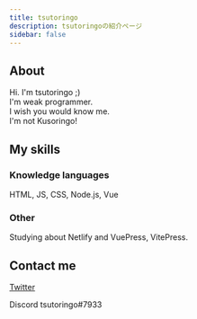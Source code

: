 ```yaml
---
title: tsutoringo
description: tsutoringoの紹介ページ
sidebar: false
---
```



## About

Hi. I'm tsutoringo ;) <br>
I'm weak programmer. <br>
I wish you would know me.<br>
I'm not Kusoringo!<br>

## My skills
### Knowledge languages
HTML, JS, CSS, Node.js, Vue

### Other
Studying about Netlify and VuePress, VitePress.

## Contact me

[Twitter](https://twitter.com/tsutoringo)

Discord tsutoringo#7933

<item-sprite name="netherite-helmet" :scale="1.8"/><br>
<item-sprite name="netherite-chestplate" :scale="1.8"/><br>
<item-sprite name="netherite-leggings" :scale="1.8"/><br>
<item-sprite name="netherite-boots" :scale="1.8"/>
